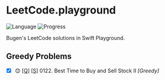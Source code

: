 # LeetCode.playground
![Language](https://img.shields.io/badge/Language-Swift%205.2-orange.svg)
![Progress](https://img.shields.io/badge/Progress-42%20%2F%201322%20=%203.18%25-orange.svg)

Bugen's LeetCode solutions in Swift Playground.
## Greedy Problems
- [X] 😊 [[Q]](https://leetcode.com/problems/best-time-to-buy-and-sell-stock-ii/) [[S]](<./LeetCode.playground/Pages/122-Best%20Time%20to%20Buy%20and%20Sell%20Stock%20II.xcplaygroundpage/Contents.swift>) 0122. Best Time to Buy and Sell Stock II *[Greedy]*
